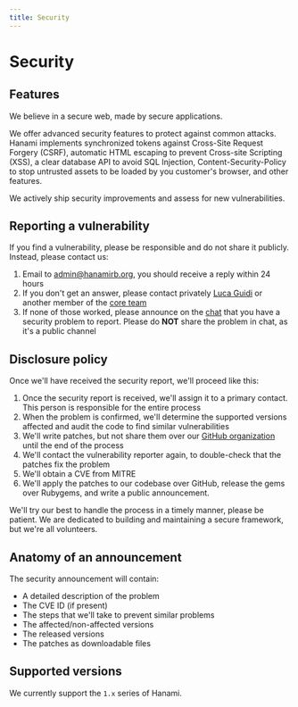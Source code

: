 ```yaml
---
title: Security
---
```


# Security

## Features

We believe in a secure web, made by secure applications.

We offer advanced security features to protect against common attacks.
Hanami implements synchronized tokens against Cross-Site Request Forgery (CSRF), automatic HTML escaping to prevent Cross-site Scripting (XSS), a clear database API to avoid SQL Injection, Content-Security-Policy to stop untrusted assets to be loaded by you customer's browser, and other features.

We actively ship security improvements and assess for new vulnerabilities.

## Reporting a vulnerability

If you find a vulnerability, please be responsible and do not share it publicly. Instead, please contact us:

  1. Email to [admin@hanamirb.org](mailto:admin@hanamirb.org), you should receive a reply within 24 hours
  2. If you don't get an answer, please contact privately [Luca Guidi](mailto:me@lucaguidi.com) or another member of the [core team](/team)
  3. If none of those worked, please announce on the [chat](http://chat.hanamirb.org) that you have a security problem to report. Please do **NOT** share the problem in chat, as it's a public channel

## Disclosure policy

Once we'll have received the security report, we'll proceed like this:

  1. Once the security report is received, we'll assign it to a primary contact. This person is responsible for the entire process
  2. When the problem is confirmed, we'll determine the supported versions affected and audit the code to find similar vulnerabilities
  3. We'll write patches, but not share them over our [GitHub organization](https://github.com/hanami) until the end of the process
  4. We'll contact the vulnerability reporter again, to double-check that the patches fix the problem
  5. We'll obtain a CVE from MITRE
  6. We'll apply the patches to our codebase over GitHub, release the gems over Rubygems, and write a public announcement.

We'll try our best to handle the process in a timely manner, please be patient.
We are dedicated to building and maintaining a secure framework, but we're all volunteers.

## Anatomy of an announcement

The security announcement will contain:

  * A detailed description of the problem
  * The CVE ID (if present)
  * The steps that we'll take to prevent similar problems
  * The affected/non-affected versions
  * The released versions
  * The patches as downloadable files

## Supported versions

We currently support the `1.x` series of Hanami.
